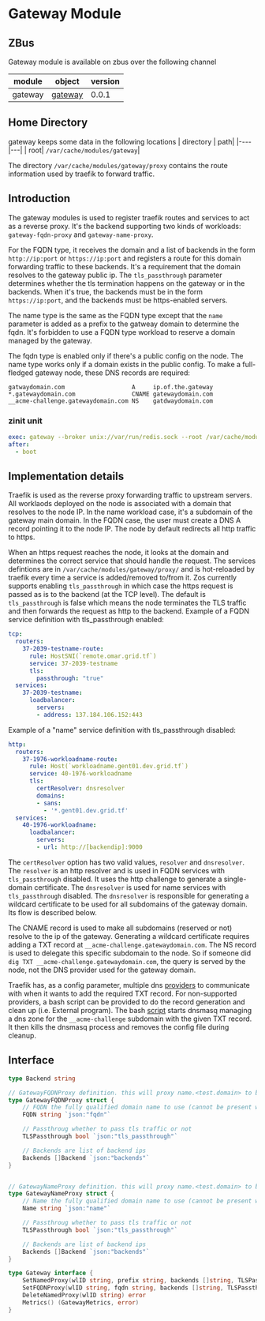 # Gateway Module

## ZBus

Gateway module is available on zbus over the following channel

| module | object | version |
|--------|--------|---------|
| gateway|[gateway](#interface)| 0.0.1|

## Home Directory

gateway keeps some data in the following locations
| directory | path|
|----|---|
| root| `/var/cache/modules/gateway`|

The directory `/var/cache/modules/gateway/proxy` contains the route information used by traefik to forward traffic.
## Introduction

The gateway modules is used to register traefik routes and services to act as a reverse proxy. It's the backend supporting two kinds of workloads: `gateway-fqdn-proxy` and `gateway-name-proxy`.

For the FQDN type, it receives the domain and a list of backends in the form `http://ip:port` or `https://ip:port` and registers a route for this domain forwarding traffic to these backends. It's a requirement that the domain resolves to the gateway public ip. The `tls_passthrough` parameter determines whether the tls termination happens on the gateway or in the backends. When it's true, the backends must be in the form `https://ip:port`, and the backends must be https-enabled servers.

The name type is the same as the FQDN type except that the `name` parameter is added as a prefix to the gatweay domain to determine the fqdn. It's forbidden to use a FQDN type workload to reserve a domain managed by the gateway. 

The fqdn type is enabled only if there's a public config on the node. The name type works only if a domain exists in the public config. To make a full-fledged gateway node, these DNS records are required:
```
gatwaydomain.com                   A     ip.of.the.gateway
*.gatewaydomain.com                CNAME gatewaydomain.com
__acme-challenge.gatewaydomain.com NS    gatdwaydomain.com
```

### zinit unit

```yaml
exec: gateway --broker unix://var/run/redis.sock --root /var/cache/modules/gateway
after:
  - boot
```
## Implementation details

Traefik is used as the reverse proxy forwarding traffic to upstream servers. All worklaods deployed on the node is associated with a domain that resolves to the node IP. In the name workload case, it's a subdomain of the gateway main domain. In the FQDN case, the user must create a DNS A record pointing it to the node IP. The node by default redirects all http traffic to https.

When an https request reaches the node, it looks at the domain and determines the correct service that should handle the request. The services defintions are in `/var/cache/modules/gateway/proxy/` and is hot-reloaded by traefik every time a service is added/removed to/from it. Zos currently supports enabling `tls_passthrough` in which case the https request is passed as is to the backend (at the TCP level). The default is `tls_passthrough` is false which means the node terminates the TLS traffic and then forwards the request as http to the backend. 
Example of a FQDN service definition with tls_passthrough enabled:
```yaml
tcp:
  routers:
    37-2039-testname-route:
      rule: HostSNI(`remote.omar.grid.tf`)
      service: 37-2039-testname
      tls:
        passthrough: "true"
  services:
    37-2039-testname:
      loadbalancer:
        servers:
        - address: 137.184.106.152:443
```
Example of a "name" service definition with tls_passthrough disabled:
```yaml
http:
  routers:
    37-1976-workloadname-route:
      rule: Host(`workloadname.gent01.dev.grid.tf`)
      service: 40-1976-workloadname
      tls:
        certResolver: dnsresolver
        domains:
        - sans:
          - '*.gent01.dev.grid.tf'
  services:
    40-1976-workloadname:
      loadbalancer:
        servers:
        - url: http://[backendip]:9000
```

The `certResolver` option has two valid values, `resolver` and `dnsresolver`. The `resolver` is an http resolver and is used in FQDN services with `tls_passthrough` disabled. It uses the http challenge to generate a single-domain certificate. The `dnsresolver` is used for name services with `tls_passthrough` disabled. The `dnsresolver` is responsible for generating a wildcard certificate to be used for all subdomains of the gateway domain. Its flow is described below.

The CNAME record is used to make all subdomains (reserved or not) resolve to the ip of the gateway. Generating a wildcard certificate requires adding a TXT record at `__acme-challenge.gatewaydomain.com`. The NS record is used to delegate this specific subdomain to the node. So if someone did `dig TXT __acme-challenge.gatewaydomain.com`, the query is served by the node, not the DNS provider used for the gateway domain.

Traefik has, as a config parameter, multiple dns [providers](https://doc.traefik.io/traefik/https/acme/#providers) to communicate with when it wants to add the required TXT record. For non-supported providers, a bash script can be provided to do the record generation and clean up (i.e. External program). The bash [script](https://github.com/threefoldtech/test/blob/main/pkg/gateway/static/cert.sh) starts dnsmasq managing a dns zone for the `__acme-challenge` subdomain with the given TXT record. It then kills the dnsmasq process and removes the config file during cleanup.
## Interface

```go
type Backend string

// GatewayFQDNProxy definition. this will proxy name.<test.domain> to backends
type GatewayFQDNProxy struct {
	// FQDN the fully qualified domain name to use (cannot be present with Name)
	FQDN string `json:"fqdn"`

	// Passthroug whether to pass tls traffic or not
	TLSPassthrough bool `json:"tls_passthrough"`

	// Backends are list of backend ips
	Backends []Backend `json:"backends"`
}


// GatewayNameProxy definition. this will proxy name.<test.domain> to backends
type GatewayNameProxy struct {
	// Name the fully qualified domain name to use (cannot be present with Name)
	Name string `json:"name"`

	// Passthroug whether to pass tls traffic or not
	TLSPassthrough bool `json:"tls_passthrough"`

	// Backends are list of backend ips
	Backends []Backend `json:"backends"`
}

type Gateway interface {
	SetNamedProxy(wlID string, prefix string, backends []string, TLSPassthrough bool) (string, error)
	SetFQDNProxy(wlID string, fqdn string, backends []string, TLSPassthrough bool) error
	DeleteNamedProxy(wlID string) error
	Metrics() (GatewayMetrics, error)
}
```
